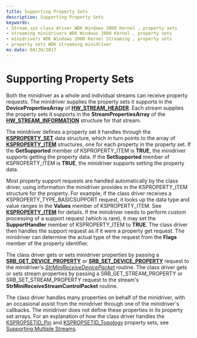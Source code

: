 ```yaml
---
title: Supporting Property Sets
description: Supporting Property Sets
keywords:
- Stream.sys class driver WDK Windows 2000 Kernel , property sets
- streaming minidrivers WDK Windows 2000 Kernel , property sets
- minidrivers WDK Windows 2000 Kernel Streaming , property sets
- property sets WDK streaming minidriver
ms.date: 04/20/2017
---
```


# Supporting Property Sets





Both the minidriver as a whole and individual streams can receive property requests. The minidriver supplies the property sets it supports in the **DevicePropertiesArray** of [**HW\_STREAM\_HEADER**](/windows-hardware/drivers/ddi/strmini/ns-strmini-_hw_stream_header). Each stream supplies the property sets it supports in the **StreamPropertiesArray** of the [**HW\_STREAM\_INFORMATION**](/windows-hardware/drivers/ddi/strmini/ns-strmini-_hw_stream_information) structure for that stream.

The minidriver defines a property set it handles through the [**KSPROPERTY\_SET**](/windows-hardware/drivers/ddi/ks/ns-ks-ksproperty_set) data structure, which in turn points to the array of [**KSPROPERTY\_ITEM**](/windows-hardware/drivers/ddi/ks/ns-ks-ksproperty_item) structures, one for each property in the property set. If the **GetSupported** member of KSPROPERTY\_ITEM is **TRUE**, the minidriver supports getting the property data. If the **SetSupported** member of KSPROPERTY\_ITEM is **TRUE**, the minidriver supports setting the property data.

Most property support requests are handled automatically by the class driver, using information the minidriver provides in the KSPROPERTY\_ITEM structure for the property. For example, if the class driver receives a KSPROPERTY\_TYPE\_BASICSUPPORT request, it looks up the data type and value ranges in the **Values** member of KSPROPERTY\_ITEM. See [**KSPROPERTY\_ITEM**](/windows-hardware/drivers/ddi/ks/ns-ks-ksproperty_item) for details. If the minidriver needs to perform custom processing of a support request (which is rare), it may set the **SupportHandler** member of KSPROPERTY\_ITEM to **TRUE**. The class driver then handles the support request as if it were a property get request. The minidriver can determine the actual type of the request from the **Flags** member of the property identifier.

The class driver gets or sets minidriver properties by passing a [**SRB\_GET\_DEVICE\_PROPERTY**](./srb-get-device-property.md) or [**SRB\_SET\_DEVICE\_PROPERTY**](./srb-set-device-property.md) request to the minidriver's [*StrMiniReceiveDevicePacket*](/windows-hardware/drivers/ddi/strmini/nc-strmini-phw_receive_device_srb) routine. The class driver gets or sets stream properties by passing a SRB\_GET\_STREAM\_PROPERTY or SRB\_SET\_STREAM\_PROPERTY request to the stream's **StrMiniReceiveStreamControlPacket** routine.

The class driver handles many properties on behalf of the minidriver, with an occasional assist from the minidriver through one of the minidriver's callbacks. The minidriver does not define these properties in its property set arrays. For an explanation of how the class driver handles the [KSPROPSETID\_Pin](./kspropsetid-pin.md) and [KSPROPSETID\_Topology](./kspropsetid-topology.md) property sets, see [Supporting Multiple Streams](supporting-multiple-streams.md).

 

